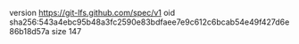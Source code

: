 version https://git-lfs.github.com/spec/v1
oid sha256:543a4ebc95b48a3fc2590e83bdfaee7e9c612c6bcab54e49f427d6e86b18d57a
size 147
